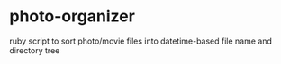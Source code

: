 # photo-organizer
ruby script to sort photo/movie files into datetime-based file name and directory tree
